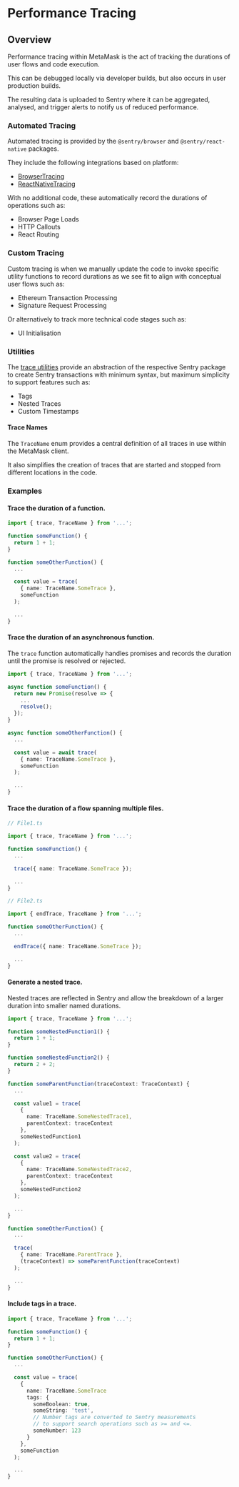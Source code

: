 # Performance Tracing

## Overview

Performance tracing within MetaMask is the act of tracking the durations of user flows and code execution.

This can be debugged locally via developer builds, but also occurs in user production builds.

The resulting data is uploaded to Sentry where it can be aggregated, analysed, and trigger alerts to notify us of reduced performance.

### Automated Tracing

Automated tracing is provided by the `@sentry/browser` and `@sentry/react-native` packages.

They include the following integrations based on platform:

- [BrowserTracing](https://docs.sentry.io/platforms/javascript/configuration/integrations/browsertracing/)
- [ReactNativeTracing](https://docs.sentry.io/platforms/react-native/tracing/instrumentation/automatic-instrumentation/)

With no additional code, these automatically record the durations of operations such as:

- Browser Page Loads
- HTTP Callouts
- React Routing

### Custom Tracing

Custom tracing is when we manually update the code to invoke specific utility functions to record durations as we see fit to align with conceptual user flows such as:

- Ethereum Transaction Processing
- Signature Request Processing

Or alternatively to track more technical code stages such as:

- UI Initialisation

### Utilities

The [trace utilities](https://github.com/MetaMask/metamask-extension/blob/develop/shared/lib/trace.ts) provide an abstraction of the respective Sentry package to create Sentry transactions with minimum syntax, but maximum simplicity to support features such as:

- Tags
- Nested Traces
- Custom Timestamps

#### Trace Names

The `TraceName` enum provides a central definition of all traces in use within the MetaMask client.

It also simplifies the creation of traces that are started and stopped from different locations in the code.

### Examples

#### Trace the duration of a function.

```ts
import { trace, TraceName } from '...';

function someFunction() {
  return 1 + 1;
}

function someOtherFunction() {
  ...

  const value = trace(
    { name: TraceName.SomeTrace },
    someFunction
  );

  ...
}
```

#### Trace the duration of an asynchronous function.

The `trace` function automatically handles promises and records the duration until the promise is resolved or rejected.

```ts
import { trace, TraceName } from '...';

async function someFunction() {
  return new Promise(resolve => {
    ...
    resolve();
  });
}

async function someOtherFunction() {
  ...

  const value = await trace(
    { name: TraceName.SomeTrace },
    someFunction
  );

  ...
}
```

#### Trace the duration of a flow spanning multiple files.


```ts
// File1.ts

import { trace, TraceName } from '...';

function someFunction() {
  ...

  trace({ name: TraceName.SomeTrace });

  ...
}

// File2.ts

import { endTrace, TraceName } from '...';

function someOtherFunction() {
  ...

  endTrace({ name: TraceName.SomeTrace });

  ...
}
```

#### Generate a nested trace.

Nested traces are reflected in Sentry and allow the breakdown of a larger duration into smaller named durations.

```ts
import { trace, TraceName } from '...';

function someNestedFunction1() {
  return 1 + 1;
}

function someNestedFunction2() {
  return 2 + 2;
}

function someParentFunction(traceContext: TraceContext) {
  ...

  const value1 = trace(
    {
      name: TraceName.SomeNestedTrace1,
      parentContext: traceContext
    },
    someNestedFunction1
  );

  const value2 = trace(
    {
      name: TraceName.SomeNestedTrace2,
      parentContext: traceContext
    },
    someNestedFunction2
  );

  ...
}

function someOtherFunction() {
  ...

  trace(
    { name: TraceName.ParentTrace },
    (traceContext) => someParentFunction(traceContext)
  );

  ...
}

```

#### Include tags in a trace.

```ts
import { trace, TraceName } from '...';

function someFunction() {
  return 1 + 1;
}

function someOtherFunction() {
  ...

  const value = trace(
    {
      name: TraceName.SomeTrace
      tags: {
        someBoolean: true,
        someString: 'test',
        // Number tags are converted to Sentry measurements
        // to support search operations such as >= and <=.
        someNumber: 123
      }
    },
    someFunction
  );

  ...
}
```

